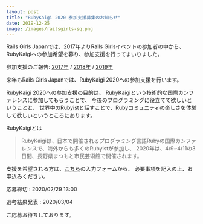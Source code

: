 ```yaml
---
layout: post
title: "RubyKaigi 2020 参加支援募集のお知らせ"
date: 2019-12-25
image: /images/railsgirls-sq.png
---
```

Rails Girls Japanでは、2017年よりRails Girlsイベントの参加者の中から、
RubyKaigiへの参加希望を募り、参加支援を行ってまいりました。

参加支援のご報告:
<a href="/2017/09/23/rubykaigi2017-support-for-alumni/">2017年</a> /
<a href="/2018/12/04/rubykaigi2018-support-for-alumni/">2018年</a> /
<a href="/2019/06/04/rubykaigi2019-support-for-alumni/">2019年</a>

来年もRails Girls Japanでは、RubyKaigi 2020への参加支援を行います。
<p>RubyKaigi 2020への参加支援の目的は、
RubyKaigiという技術的な国際カンファレンスに参加してもらうことで、
今後のプログラミングに役立てて欲しいということと、
世界中のRubyistと話すことで、Rubyコミュニティの楽しさを体験して欲しいというところにあります。</p>


RubyKaigiとは
<blockquote>
  <p>
  RubyKaigiは、日本で開催されるプログラミング言語Rubyの国際カンファレンスで、海外からも多くのRubyistが参加し、
  2020年は、4/9~4/11の3日間、長野県まつもと市民芸術館で開催されます。</p>
</blockquote>


支援を希望される方は、<a href="https://forms.gle/bz41TSPPDEVVyweZ7">こちら</a>の入力フォームから、
必要事項を記入の上、お申込みください。

応募締切 : 2020/02/29 13:00

選考結果発表 : 2020/03/04

ご応募お待ちしております。
